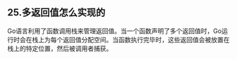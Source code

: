 ## 25.多返回值怎么实现的

Go语言利用了函数调用栈来管理返回值。当一个函数声明了多个返回值时，Go运行时会在栈上为每个返回值分配空间。当函数执行完毕时，这些返回值会被放置在栈上的特定位置，然后被调用者捕获。

